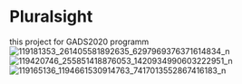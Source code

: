 # Pluralsight
this project for GADS2020 programm
![119181353_261405581892635_6297969376371614834_n](https://user-images.githubusercontent.com/61332338/92973101-bacb4c00-f483-11ea-9f3d-aa9eb3b75c66.png)
![119420746_255851418876053_1420934990603222951_n](https://user-images.githubusercontent.com/61332338/92973146-d0407600-f483-11ea-807f-551a304c152f.png)
![119165136_1194661530914763_7417013552867416183_n](https://user-images.githubusercontent.com/61332338/92973216-f8c87000-f483-11ea-91da-08c8783015b9.png)
